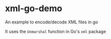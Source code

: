 # xml-go-demo

An example to encode/decode XML files in go

It uses the `Unmarshal` function in Go's `xml` package

